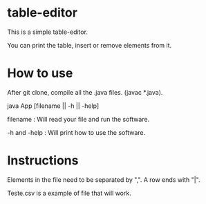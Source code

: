 # table-editor


This is a simple table-editor.

You can print the table, insert or remove elements from it.


# How to use

After git clone, compile all the .java files. (javac *.java).

java App [filename || -h || -help]

filename : Will read your file and run the software.

-h and -help : Will print how to use the software.
# Instructions

Elements in the file need to be separated by ",". A row ends with "|".

Teste.csv is a example of file that will work.
